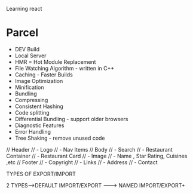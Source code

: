 Learning react

# Parcel
- DEV Build
- Local Server
- HMR = Hot Module Replacement
- File Watching Algorithm - written in C++
- Caching - Faster Builds
- Image Optimization
- Minification
- Bundling
- Compressing 
- Consistent Hashing
- Code splitting
- Differential Bundling - support older browsers
- Diagnostic Features
- Error Handling
- Tree Shaking - remove unused code 

// Header
//  - Logo
//  - Nav Items
// Body
//  - Search
//  - Restaurant Container
//    - Restaurant Card
        //  - Image
        //  - Name , Star Rating, Cuisines ,etc
// Footer
//  - Copyright
//  - Links
//  - Address
//  - Contact

TYPES OF EXPORT/IMPORT

2 TYPES-->DEFAULT IMPORT/EXPORT
       ---> NAMED IMPORT/EXPORT+